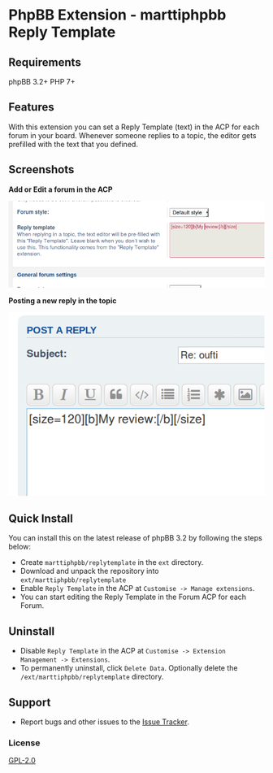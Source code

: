 # PhpBB Extension - marttiphpbb Reply Template

## Requirements

phpBB 3.2+ PHP 7+

## Features

With this extension you can set a Reply Template (text) in the ACP for each forum in your board.
Whenever someone replies to a topic, the editor gets prefilled with the text that you defined.

## Screenshots
 
**Add or Edit a forum in the ACP**

![ACP](/doc/acp.png)

**Posting a new reply in the topic**

![Posting](/doc/reply.png)

## Quick Install

You can install this on the latest release of phpBB 3.2 by following the steps below:

* Create `marttiphpbb/replytemplate` in the `ext` directory.
* Download and unpack the repository into `ext/marttiphpbb/replytemplate`
* Enable `Reply Template` in the ACP at `Customise -> Manage extensions`.
* You can start editing the Reply Template in the Forum ACP for each Forum.

## Uninstall

* Disable `Reply Template` in the ACP at `Customise -> Extension Management -> Extensions`.
* To permanently uninstall, click `Delete Data`. Optionally delete the `/ext/marttiphpbb/replytemplate` directory.

## Support

* Report bugs and other issues to the [Issue Tracker](https://github.com/marttiphpbb/replytemplate/issues).


### License

[GPL-2.0](license.txt)
